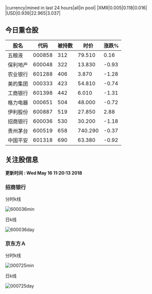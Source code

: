 |currency|mined in last 24 hours|all|in pool|
|XMR|0.005|0.118|0.016|
|USD|0.939|22.965|3.037|

## 今日重仓股 

|股名|代码|被持数|时价|涨跌%|
|---|---|---|---|---|
|五粮液|000858|312|79.510|0.16|
|保利地产|600048|322|13.830|-0.93|
|农业银行|601288|406|3.870|-1.28|
|美的集团|000333|423|54.810|-0.74|
|工商银行|601398|442|6.010|-1.31|
|格力电器|000651|504|48.000|-0.72|
|伊利股份|600887|519|27.850|2.88|
|招商银行|600036|530|30.200|-1.18|
|贵州茅台|600519|658|740.290|-0.37|
|中国平安|601318|690|63.380|-0.92|

## 关注股信息
**更新时间 : Wed May 16 11:20:13 2018**
### 招商银行 
分时k线

![600036min](http://image.sinajs.cn/newchart/min/n/sh600036.gif)

日k线

![600036day](http://image.sinajs.cn/newchart/daily/n/sh600036.gif)

### 京东方Ａ 
分时k线

![000725min](http://image.sinajs.cn/newchart/min/n/sz000725.gif)

日k线

![000725day](http://image.sinajs.cn/newchart/daily/n/sz000725.gif)
